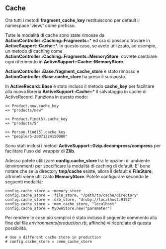 ## Cache

Ora tutti i metodi **fragment\_cache\_key** restituiscono per default il namespace 'view/' come prefisso.

Tutte le modalità di cache sono state rimosse da **ActionController::Caching::Fragments::*** ed ora si possono trovare in **ActiveSupport::Cache::***. In questo caso, se avete utilizzato, ad esempio, un metodo di caching come **ActionController::Caching::Fragments::MemoryStore**, dovrete cambiare ogni riferimento in **ActiveSupport::Cache::MemoryStore**.

**ActionController::Base.fragment\_cache\_store** è stato rimosso e **ActionController::Base.cache\_store** ha preso il suo posto.

In **ActiveRecord::Base** è stato incluso il metodo **cache\_key** per facilitare alla nuova libreria **ActiveSupport::Cache::*** il salvataggio in cache di ActiveRecord. Funziona in questo modo:

	>> Product.new.cache_key
	=> "products/new"

	>> Product.find(5).cache_key
	=> "products/5"

	>> Person.find(5).cache_key
	=> "people/5-20071224150000"

Sono stati inclusi i metodi **ActiveSupport::Gzip.decompress/compress** per facilitare l'uso del wrapper di **Zlib**.

Adesso potete utilizzare **config.cache\_store** tra le opzioni di ambiente (environment) per specificare la modalità di caching di default. E' bene notare che se la directory **tmp/cache** esiste, allora il default è **FileStore**; altrimeti viene utilizzato **MemoryStore**. Potete configurare secondo le seguenti modalità:

	config.cache_store = :memory_store
	config.cache_store = :file_store, "/path/to/cache/directory"
	config.cache_store = :drb_store, "druby://localhost:9192"
	config.cache_store = :mem_cache_store, "localhost"
	config.cache_store = MyOwnStore.new("parameter")

Per rendere le cose più semplici è stato incluso il seguente commento alla fine del file *environments/production.rb*, affinché vi ricordiate di questa possibilità.

	# Use a different cache store in production
	# config.cache_store = :mem_cache_store
